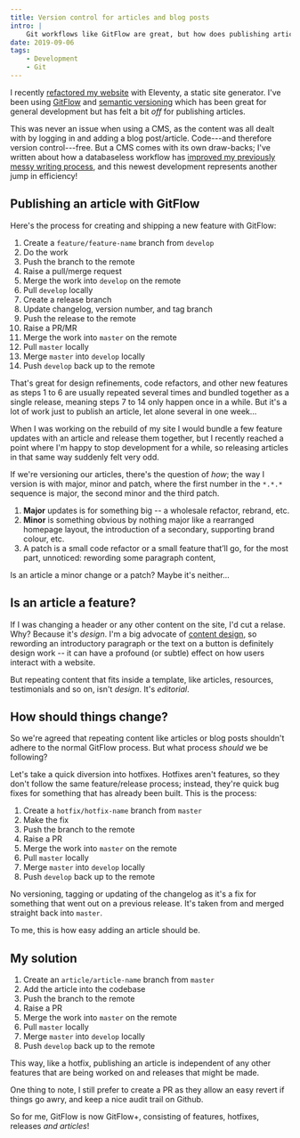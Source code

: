 ```yaml
---
title: Version control for articles and blog posts
intro: |
    Git workflows like GitFlow are great, but how does publishing articles fit in when using a static site generator? Here's how I'm doing it.
date: 2019-09-06
tags:
    - Development
    - Git
---
```


I recently [refactored my website](/blog/website-version-5) with Eleventy, a static site generator. I've been using [GitFlow](https://www.git-tower.com/learn/git/ebook/en/command-line/advanced-topics/git-flow) and [semantic versioning](https://semver.org/spec/v2.0.0.html) which has been great for general development but has felt a bit *off* for publishing articles.

This was never an issue when using a CMS, as the content was all dealt with by logging in and adding a blog post/article. Code---and therefore version control---free. But a CMS comes with its own draw-backs; I've written about how a databaseless workflow has [improved my previously messy writing process](/blog/refining-my-writing-process), and this newest development represents another jump in efficiency!


## Publishing an article with GitFlow

Here's the process for creating and shipping a new feature with GitFlow:

1. Create a `feature/feature-name` branch from `develop`
2. Do the work
3. Push the branch to the remote
4. Raise a pull/merge request
5. Merge the work into `develop` on the remote
6. Pull `develop` locally
7. Create a release branch
8. Update changelog, version number, and tag branch
9. Push the release to the remote
10. Raise a PR/MR
11. Merge the work into `master` on the remote
12. Pull `master` locally
13. Merge `master` into `develop` locally
14. Push `develop` back up to the remote

That's great for design refinements, code refactors, and other new features as steps 1 to 6 are usually repeated several times and bundled together as a single release, meaning steps 7 to 14 only happen once in a while. But it's a lot of work just to publish an article, let alone several in one week…

When I was working on the rebuild of my site I would bundle a few feature updates with an article and release them together, but I recently reached a point where I'm happy to stop development for a while, so releasing articles in that same way suddenly felt very odd.

If we're versioning our articles, there's the question of *how*; the way I version is with major, minor and patch, where the first number in the `*.*.*` sequence is major, the second minor and the third patch.

1. <b>Major</b> updates is for something big -- a wholesale refactor, rebrand, etc.
2. <b>Minor</b> is something obvious by nothing major like a rearranged homepage layout, the introduction of a secondary, supporting brand colour, etc.
3. A patch is a small code refactor or a small feature that’ll go, for the most part, unnoticed: rewording some paragraph content,

Is an article a minor change or a patch? Maybe it's neither…


## Is an article a feature?

If I was changing a header or any other content on the site, I'd cut a relase. Why? Because it's *design*. I'm a big advocate of [content design](https://gds.blog.gov.uk/2014/03/14/what-we-mean-when-we-talk-about-content-design/), so rewording an introductory paragraph or the text on a button is definitely design work -- it can have a profound (or subtle) effect on how users interact with a website.

But repeating content that fits inside a template, like articles, resources, testimonials and so on, isn't *design*. It's *editorial*.


## How should things change?

So we're agreed that repeating content like articles or blog posts shouldn't adhere to the normal GitFlow process. But what process *should* we be following?

Let's take a quick diversion into hotfixes. Hotfixes aren't features, so they don't follow the same feature/release process; instead, they're quick bug fixes for something that has already been built. This is the process:

1. Create a `hotfix/hotfix-name` branch from `master`
2. Make the fix
3. Push the branch to the remote
4. Raise a PR
5. Merge the work into `master` on the remote
6. Pull `master` locally
7. Merge `master` into `develop` locally
8. Push `develop` back up to the remote

No versioning, tagging or updating of the changelog as it's a fix for something that went out on a previous release. It's taken from and merged straight back into `master`.

To me, this is how easy adding an article should be.


## My solution

1. Create an `article/article-name` branch from `master`
2. Add the article into the codebase
3. Push the branch to the remote
4. Raise a PR
5. Merge the work into `master` on the remote
6. Pull `master` locally
7. Merge `master` into `develop` locally
8. Push `develop` back up to the remote

This way, like a hotfix, publishing an article is independent of any other features that are being worked on and releases that might be made.

One thing to note, I still prefer to create a PR as they allow an easy revert if things go awry, and keep a nice audit trail on Github.

So for me, GitFlow is now GitFlow+, consisting of features, hotfixes, releases *and articles*!
